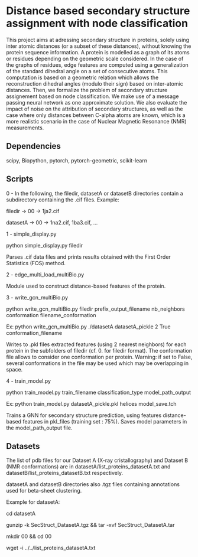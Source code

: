 # Distance based secondary structure assignment with node classification


This project aims at adressing secondary structure in proteins, solely using inter atomic distances (or a subset of these distances), without knowing the protein sequence information. A protein is modelled as a graph of its atoms or residues depending on the geometric scale considered. In the case of the graphs of residues, edge features are computed using a generalization of the standard dihedral angle on a set of consecutive atoms. This computation is based on a geometric relation which allows the reconstruction dihedral angles (modulo their sign) based on inter-atomic distances. Then, we formalize the problem of secondary structure assignement based on node classification. We make use of a message passing neural network as one approximate solution. We also evaluate the impact of noise on the attribution of secondary structures, as well as the case where only distances between C-alpha atoms are known, which is a more realistic scenario in the case of Nuclear Magnetic Resonance (NMR) measurements.  





## Dependencies

scipy, Biopython, pytorch, pytorch-geometric, scikit-learn


## Scripts





0 - In the following, the filedir, datasetA or datasetB directories contain a subdirectory containing the .cif files. Example: 

filedir  -> 00 -> 1ja2.cif

datasetA -> 00 -> 1na2.cif, 1ba3.cif, ...

1 - simple\_display.py

python simple\_display.py filedir

Parses .cif data files and prints results obtained with the First Order Statistics (FOS) method. 

2 - edge\_multi\_load\_multiBio.py

Module used to construct distance-based features of the protein.

3 - write\_gcn\_multiBio.py

python write\_gcn\_multiBio.py filedir prefix\_output\_filename nb\_neighbors conformation filename\_conformation

Ex: python write\_gcn\_multiBio.py ./datasetA datasetA\_pickle 2 True conformation\_filename

Writes to .pkl files extracted features (using 2 nearest neighbors) for each protein in the subfolders of filedir (cf. 0. for filedir format). The conformation file allows to consider one conformation per protein. Warning: if set to False, several conformations in the file may be used which may be overlapping in space.

4 - train\_model.py

python train\_model.py train\_filename classification\_type model\_path\_output 

Ex: python train\_model.py datasetA\_pickle.pkl helices model\_save.tch

Trains a GNN for secondary structure prediction, using features distance-based features in pkl\_files (training set : 75%). 
Saves model parameters in the model\_path\_output file.

[comment]: <> (5 - clustering\_edge\_multi\_load\_multiBio.py)

[comment]: <> (python noisy\_clustering\_edge\_multi\_load\_multiBio.py dataset\_index noise\_level)

[comment]: <> (The dataset\_index variables is 0 for datasetA and 1 for datasetB.)

[comment]: <> (Ex: python noisy\_clustering\_edge\_multi\_load\_multiBio.py 0 0.05)

[comment]: <> (Testing distance-based criteria for beta-sheet clustering. Returns score on list of .cif files)




## Datasets 

The list of pdb files for our Dataset A (X-ray cristallography) and Dataset B (NMR conformations) are in  datasetA/list\_proteins\_datasetA.txt and datasetB/list\_proteins\_datasetB.txt respectively.

datasetA and datasetB directories also .tgz files containing annotations used for beta-sheet clustering.




Example for datasetA: 


cd datasetA

gunzip -k SecStruct_DatasetA.tgz && tar -xvf SecStruct_DatasetA.tar

mkdir 00 && cd 00

wget -i ../../list\_proteins\_datasetA.txt
